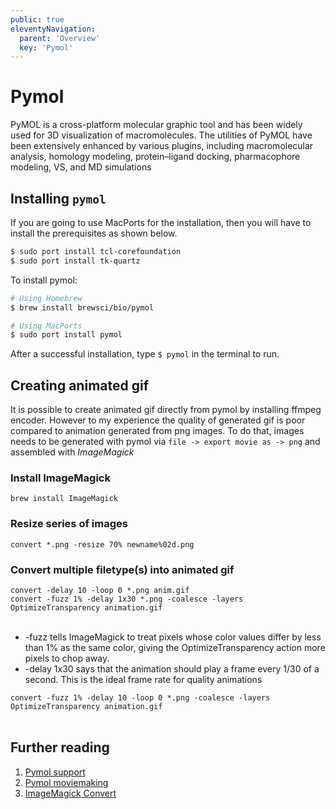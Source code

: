 ```yaml
---
public: true
eleventyNavigation:
  parent: 'Overview'
  key: 'Pymol'
---
```


# Pymol

PyMOL is a cross-platform molecular graphic tool and has been widely used for 3D visualization of macromolecules. The utilities of PyMOL have been extensively enhanced by various plugins, including macromolecular analysis, homology modeling, protein–ligand docking, pharmacophore modeling, VS, and MD simulations

## Installing `pymol`

If you are going to use MacPorts for the installation, then you will have to install the prerequisites as shown below.
```bash
$ sudo port install tcl-corefoundation
$ sudo port install tk-quartz
```

To install pymol:

```bash
# Using Homebrew
$ brew install brewsci/bio/pymol

# Using MacPorts
$ sudo port install pymol
```

After a successful installation, type ` $ pymol ` in the terminal to run.

## Creating animated gif

It is possible to create animated gif directly from pymol by installing ffmpeg encoder. However to my experience the quality of generated gif is poor compared to animation generated from png images. To do that, images needs to be generated with pymol via `file -> export movie as -> png` and assembled with *ImageMagick*

### Install ImageMagick
`brew install ImageMagick`

### Resize series of images
`convert *.png -resize 70% newname%02d.png`

### Convert multiple filetype(s) into animated gif
`convert -delay 10 -loop 0 *.png anim.gif`<br>
`convert -fuzz 1% -delay 1x30 *.png -coalesce -layers OptimizeTransparency animation.gif`<br>
<br>
- -fuzz tells ImageMagick to treat pixels whose color values differ by less than 1% as the same color, giving the OptimizeTransparency action more pixels to chop away.<br>
- -delay 1x30 says that the animation should play a frame every 1/30 of a second. This is the ideal frame rate for quality animations<br>

`convert -fuzz 1% -delay 10 -loop 0 *.png -coalesce -layers OptimizeTransparency animation.gif`<br>
<br>

## Further reading
1. [Pymol support](https://pymol.org/2/support.html)
2. [Pymol moviemaking](https://pymol.org/tutorials/moviemaking/)
3. [ImageMagick Convert](http://imagemagick.org/script/convert.php)